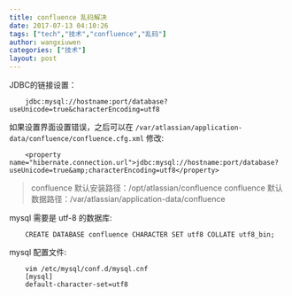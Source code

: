 ```yaml
---
title: confluence 乱码解决
date: 2017-07-13 04:10:26
tags: ["tech","技术","confluence","乱码"]
author: wangxiuwen
categories: ["技术"]
layout: post
---
```


JDBC的链接设置：
	
		jdbc:mysql://hostname:port/database?useUnicode=true&characterEncoding=utf8

如果设置界面设置错误，之后可以在 `/var/atlassian/application-data/confluence/confluence.cfg.xml` 修改:

		<property name="hibernate.connection.url">jdbc:mysql://hostname:port/database?useUnicode=true&amp;characterEncoding=utf8</property>

>confluence 默认安装路径：/opt/atlassian/confluence
>confluence 默认数据路径：/var/atlassian/application-data/confluence

mysql 需要是 utf-8 的数据库:

		CREATE DATABASE confluence CHARACTER SET utf8 COLLATE utf8_bin;
		
mysql 配置文件:

		vim /etc/mysql/conf.d/mysql.cnf 
		[mysql]
		default-character-set=utf8